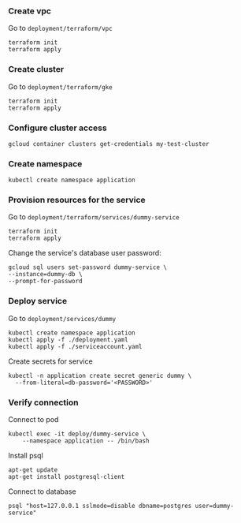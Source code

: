 
### Create vpc

Go to `deployment/terraform/vpc`
```
terraform init
terraform apply
```

### Create cluster

Go to `deployment/terraform/gke`
```
terraform init
terraform apply
```

### Configure cluster access

```
gcloud container clusters get-credentials my-test-cluster
```

### Create namespace

```
kubectl create namespace application
```


### Provision resources for the service

Go to `deployment/terraform/services/dummy-service`
```
terraform init
terraform apply
```

Change the service's database user password:
```
gcloud sql users set-password dummy-service \
--instance=dummy-db \
--prompt-for-password
```

### Deploy service

Go to `deployment/services/dummy`
```
kubectl create namespace application
kubectl apply -f ./deployment.yaml
kubectl apply -f ./serviceaccount.yaml
```

Create secrets for service
```
kubectl -n application create secret generic dummy \
  --from-literal=db-password='<PASSWORD>'
```

### Verify connection

Connect to pod
```
kubectl exec -it deploy/dummy-service \
    --namespace application -- /bin/bash
```

Install psql
```
apt-get update
apt-get install postgresql-client
````

Connect to database
```
psql "host=127.0.0.1 sslmode=disable dbname=postgres user=dummy-service"
```
